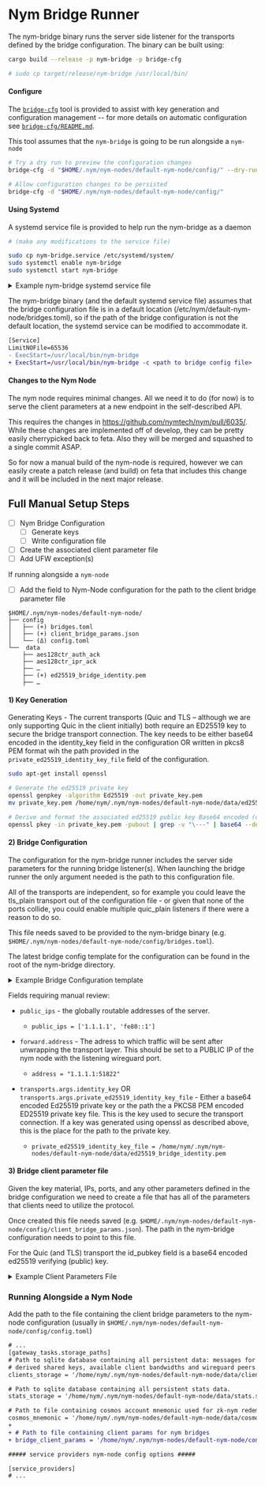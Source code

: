 # Nym Bridge Runner



The nym-bridge binary runs the server side listener for the transports defined by the bridge
configuration. The binary can be built using:

```sh
cargo build --release -p nym-bridge -p bridge-cfg

# sudo cp target/release/nym-bridge /usr/local/bin/
```

#### Configure

The [`bridge-cfg`](../bridge-cfg/) tool is provided to assist with key generation and configuration
management -- for more details on automatic configuration see
[`bridge-cfg/README.md`](../bridge-cfg/README.md).

This tool assumes that the `nym-bridge` is going to be run alongside a `nym-node`

```sh
# Try a dry run to preview the configuration changes
bridge-cfg -d "$HOME/.nym/nym-nodes/default-nym-node/config/" --dry-run

# Allow configuration changes to be persisted
bridge-cfg -d "$HOME/.nym/nym-nodes/default-nym-node/config/"
```

#### Using Systemd

A systemd service file is provided to help run the nym-bridge as a daemon

```sh
# (make any modifications to the service file)

sudo cp nym-bridge.service /etc/systemd/system/
sudo systemctl enable nym-bridge
sudo systemctl start nym-bridge
```

<details>
<summary>Example nym-bridge systemd service file</summary>

```toml
[Unit]
Description=nym-bridge daemon

# Make sure the network is online before this starts
After=NetworkManager.service systemd-resolved.service nym-node.service

# Set a limit to the rate / number of restarts to prevent fail busy loop
# in case of misconfiguration or something
StartLimitBurst=5
StartLimitIntervalSec=30

[Service]
# User=<USER>
# Group=<USER>
# Type=simple
LimitNOFile=65536
ExecStart=/usr/local/bin/nym-bridge

Restart=on-abnormal
RestartSec=2

[Install]
WantedBy=multi-user.target
```

</details>

The nym-bridge binary (and the default systemd service file) assumes that the bridge configuration
file is in a default location (/etc/nym/default-nym-node/bridges.toml), so if the path of the bridge
configuration is not the default location, the systemd service can be modified to accommodate it.

```diff
[Service]
LimitNOFile=65536
- ExecStart=/usr/local/bin/nym-bridge
+ ExecStart=/usr/local/bin/nym-bridge -c <path to bridge config file>
```

#### Changes to the Nym Node

The nym node requires minimal changes. All we need it to do (for now) is to serve the client
parameters at a new endpoint in the self-described API.

This requires the changes in https://github.com/nymtech/nym/pull/6035/. While these changes are
implemented off of develop, they can be pretty easily cherrypicked back to feta. Also they will be
merged and squashed to a single commit ASAP.

So for now a manual build of the nym-node is required, however we can easily create a patch release
(and build) on feta that includes this change and it will be included in the next major release.


## Full Manual Setup Steps

- [ ] Nym Bridge Configuration
	- [ ] Generate keys
	- [ ] Write configuration file
- [ ] Create the associated client parameter file
- [ ] Add UFW exception(s)

If running alongside a `nym-node`
- [ ] Add the field to Nym-Node configuration for the path to the client bridge parameter file


```
$HOME/.nym/nym-nodes/default-nym-node/
├── config              
│   ├── (+) bridges.toml
│   ├── (+) client_bridge_params.json
│   └── (Δ) config.toml
└──  data                
    ├── aes128ctr_auth_ack
    ├── aes128ctr_ipr_ack
    ├── …
    ├── (+) ed25519_bridge_identity.pem
    ├── …
```


#### 1) Key Generation

Generating Keys - The current transports (Quic and TLS – although we are only supporting Quic in the
client initially) both require an ED25519 key to secure the bridge transport connection. The key
needs to be either base64 encoded in the identity_key field in the configuration OR written in pkcs8
PEM format wih the path provided in the `private_ed25519_identity_key_file` field of the
configuration.

```sh
sudo apt-get install openssl

# Generate the ed25519 private key
openssl genpkey -algorithm Ed25519 -out private_key.pem
mv private_key.pem /home/nym/.nym/nym-nodes/default-nym-node/data/ed25519_bridge_identity.pem

# Derive and format the associated ed25519 public key Base64 encoded (used in the id_pubkey field in the client parameters)
openssl pkey -in private_key.pem -pubout | grep -v "\---" | base64 --decode | tail -c 32 | base64
```

#### 2) Bridge Configuration
The configuration for the nym-bridge runner includes the server side parameters for the running
bridge listener(s).  When launching the bridge runner the only argument needed is the path to this
configuration file. 

All of the transports are independent, so for example you could leave the tls_plain transport out of
the configuration file - or given that none of the ports collide, you could enable multiple
quic_plain listeners if there were a reason to do so.

This file needs saved to be provided to the nym-bridge binary (e.g.
`$HOME/.nym/nym-nodes/default-nym-node/config/bridges.toml`). 

The latest bridge config template for the configuration can be found in the root of the nym-bridge
directory.
<details>
<summary>Example Bridge Configuration template</summary>

```toml
# Nym Bridge Gateway Runner Configuration
#
# [version 0] - this is an initial implementation and the configuration handling will likely change
# going forward. This version is meant to be tightly coupled with a running `nym-node`.

# Path to file containing client parameters associated with the transports defined in this file
client_params_path = "/home/nym/.nym/nym-nodes/default-nym-node/config/client_bridge_params.json"

# Set of public IPs that address the listening host (usually and Ipv4 and IPv6 pair)
public_ips = ["192.168.0.1", "fe80::1"]

[forward]
# Target address where client traffic will be forwarded.
#
# If running in parallel with `nym-node` this should match with your public IP and announced wireguard port.
address = "[::1]:51822"

[[transports]]
transport_type = "quic_plain"

[transports.args]
# Enable stateless retries
stateless_retry = false

# Address to listen on
listen = "[::]:4443"

# Client address to block for sending, be default this is set by the OS on connection handling.
# block = "[2a01::1234]:5000" 

# Maximum number of concurrent connections to allow
# connection_limit = 0

# Path to file containing PKCS8 PEM encoded ed25519 identity private key, for use in ED25519 based self signed certs
private_ed25519_identity_key_file = '/etc/nym/default-nym-node/bridges/ed25519_identity'

# Base64 encoded Identity Key string. This is used to secure connections using ED25519 self signed
# certificates. Used only if `private_ed25519_identity_key_file` is not provided.
# identity_key = "<base64 encoded identity private key>"


[[transports]]
transport_type = "tls_plain"

[transports.args]
# Address to listen on
listen = "[::]:4443"

# Maximum number of concurrent connections to allow
# connection_limit = 0

# Path to file containing PKCS8 PEM encoded ed25519 identity private key, for use in ED25519 based self signed certs
private_ed25519_identity_key_file = '/etc/nym/default-nym-node/bridges/ed25519_identity'

# Base64 encoded Identity Key string. This is used to secure connections using ED25519 self signed
# certificates. Used only if `private_ed25519_identity_key_file` is not provided.
# identity_key = "<base64 encoded identity private key>"
```

</details>

Fields requiring manual review:

- `public_ips` - the globally routable addresses of the server.
  - `public_ips = ['1.1.1.1', 'fe80::1']`

- `forward.address` - The adress to which traffic will be sent after unwrapping the transport layer. This should be set to a PUBLIC IP of the nym node with the listening wireguard port.
  - `address = "1.1.1.1:51822"`

- `transports.args.identity_key` OR `transports.args.private_ed25519_identity_key_file` - Either a
  base64 encoded Ed25519 private key or the path the a PKCS8 PEM encoded ED25519 private key file.
  This is the key used to secure the transport connection. If a key was generated using openssl as
  described above, this is the place for the path to the private key.
  - `private_ed25519_identity_key_file = /home/nym/.nym/nym-nodes/default-nym-node/data/ed25519_bridge_identity.pem`

#### 3) Bridge client parameter file

Given the key material, IPs, ports, and any other parameters defined in the bridge configuration we
need to create a file that has all of the parameters that clients need to utilize the protocol. 

Once created this file needs saved (e.g.
`$HOME/.nym/nym-nodes/default-nym-node/config/client_bridge_params.json`). The path in the
nym-bridge configuration needs to point to this file. 

For the Quic (and TLS) transport the id_pubkey field is a base64 encoded ed25519 verifying (public) key.

<details>
<summary>Example Client Parameters File</summary>

```json
{
    "version": 0,
    "transports": [
        {
            "transport_type": "quic_plain",
            "args": {
                "addresses": ["[2a01:7e00::f03c:95ff:fef8:77f]:4443", "178.79.168.250:4443"],
                "id_pubkey": "gyKl6DN9hgdPGhEzdf9gY4Ha2GzrOwSzLCguxeTVTJU=",
                "host": "netdna.bootstrapcdn.com"
            }
        }
    ]
}
```

</details>


### Running Alongside a Nym Node

Add the path to the file containing the client bridge parameters to the nym-node configuration
(usually in `$HOME/.nym/nym-nodes/default-nym-node/config/config.toml`)

```diff
# ...
[gateway_tasks.storage_paths]
# Path to sqlite database containing all persistent data: messages for offline clients,
# derived shared keys, available client bandwidths and wireguard peers.
clients_storage = '/home/nym/.nym/nym-nodes/default-nym-node/data/clients.sqlite'

# Path to sqlite database containing all persistent stats data.
stats_storage = '/home/nym/.nym/nym-nodes/default-nym-node/data/stats.sqlite'

# Path to file containing cosmos account mnemonic used for zk-nym redemption.
cosmos_mnemonic = '/home/nym/.nym/nym-nodes/default-nym-node/data/cosmos_mnemonic'
+
+ # Path to file containing client params for nym bridges
+ bridge_client_params = '/home/nym/.nym/nym-nodes/default-nym-node/config/client_bridge_params.json'

##### service providers nym-node config options #####

[service_providers]
# ...
```

